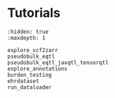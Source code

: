 # Tutorials

```{toctree}
:hidden: true
:maxdepth: 1

explore_vcf2zarr
pseudobulk_eqtl
pseudobulk_eqtl_jaxqtl_tensorqtl
explore_annotations
burden_testing
ehrdataset
run_dataloader
```
